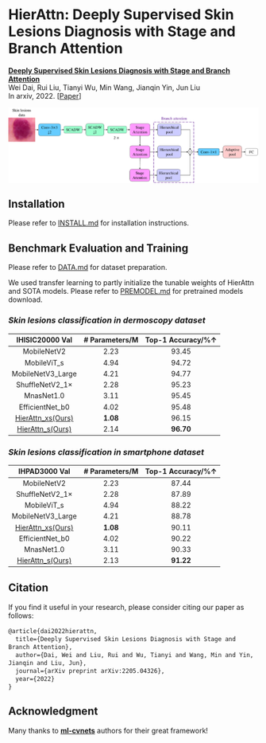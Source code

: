 # HierAttn: Deeply Supervised Skin Lesions Diagnosis with Stage and Branch Attention

[**Deeply Supervised Skin Lesions Diagnosis with Stage and Branch Attention**](https://arxiv.org/abs/2205.04326)  
Wei Dai, Rui Liu, Tianyi Wu, Min Wang, Jianqin Yin, Jun Liu        
In arxiv, 2022. [[Paper](https://arxiv.org/abs/2205.04326)]

<p align="left"> <img src=readme/Architecture.pdf align="center" width="1080px">




## Installation

Please refer to [INSTALL.md](readme/INSTALL.md) for installation instructions.

## Benchmark Evaluation and Training

Please refer to [DATA.md](readme/DATA.md) for dataset preparation. 

We used transfer learning to partly initialize the tunable weights of HierAttn and SOTA models. Please refer to [PREMODEL.md](readme/PREMODEL.md) for pretrained models download.

### *Skin lesions classification in dermoscopy dataset*  

|                    IHISIC20000 Val                    | # Parameters/M | Top-1 Accuracy/%↑ |
| :---------------------------------------------------: | :------------: | :---------------: |
|                      MobileNetV2                      |      2.23      |       93.45       |
|                      MobileViT_s                      |      4.94      |       94.72       |
|                   MobileNetV3_Large                   |      4.21      |       94.77       |
|                    ShuffleNetV2_1×                    |      2.28      |       95.23       |
|                      MnasNet1.0                       |      3.11      |       95.45       |
|                    EfficientNet_b0                    |      4.02      |       95.48       |
| [HierAttn_xs(Ours)](https://arxiv.org/abs/2205.04326) |    **1.08**    |       96.15       |
| [HierAttn_s(Ours)](https://arxiv.org/abs/2205.04326)  |      2.14      |     **96.70**     |

### *Skin lesions classification in smartphone dataset*  

|                     IHPAD3000 Val                     | # Parameters/M | Top-1 Accuracy/%↑ |
| :---------------------------------------------------: | :------------: | :---------------: |
|                      MobileNetV2                      |      2.23      |       87.44       |
|                    ShuffleNetV2_1×                    |      2.28      |       87.89       |
|                      MobileViT_s                      |      4.94      |       88.22       |
|                   MobileNetV3_Large                   |      4.21      |       88.78       |
| [HierAttn_xs(Ours)](https://arxiv.org/abs/2205.04326) |    **1.08**    |       90.11       |
|                    EfficientNet_b0                    |      4.02      |       90.22       |
|                      MnasNet1.0                       |      3.11      |       90.33       |
| [HierAttn_s(Ours)](https://arxiv.org/abs/2205.04326)  |      2.13      |     **91.22**     |

## Citation

If you find it useful in your research, please consider citing our paper as follows:

    @article{dai2022hierattn,
      title={Deeply Supervised Skin Lesions Diagnosis with Stage and Branch Attention},
      author={Dai, Wei and Liu, Rui and Wu, Tianyi and Wang, Min and Yin, Jianqin and Liu, Jun},
      journal={arXiv preprint arXiv:2205.04326},
      year={2022}
    }

## Acknowledgment
Many thanks to **[ml-cvnets](https://github.com/apple/ml-cvnets)** authors for their great framework!
